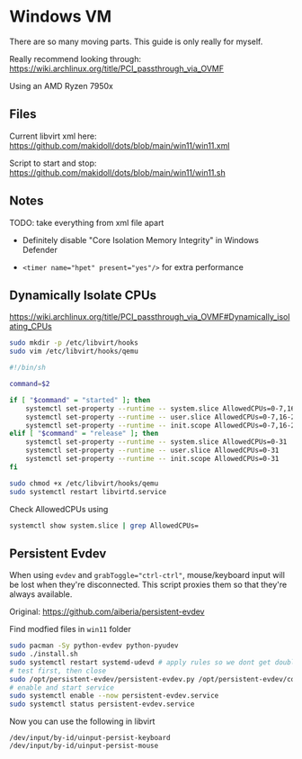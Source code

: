 # Windows VM

There are so many moving parts. This guide is only really for myself.

Really recommend looking through: https://wiki.archlinux.org/title/PCI_passthrough_via_OVMF

Using an AMD Ryzen 7950x

## Files

Current libvirt xml here: https://github.com/makidoll/dots/blob/main/win11/win11.xml

Script to start and stop: https://github.com/makidoll/dots/blob/main/win11/win11.sh

## Notes

TODO: take everything from xml file apart

-   Definitely disable "Core Isolation Memory Integrity" in Windows Defender

-   `<timer name="hpet" present="yes"/>` for extra performance

## Dynamically Isolate CPUs

https://wiki.archlinux.org/title/PCI_passthrough_via_OVMF#Dynamically_isolating_CPUs

```bash
sudo mkdir -p /etc/libvirt/hooks
sudo vim /etc/libvirt/hooks/qemu
```

```bash
#!/bin/sh

command=$2

if [ "$command" = "started" ]; then
    systemctl set-property --runtime -- system.slice AllowedCPUs=0-7,16-23
    systemctl set-property --runtime -- user.slice AllowedCPUs=0-7,16-23
    systemctl set-property --runtime -- init.scope AllowedCPUs=0-7,16-23
elif [ "$command" = "release" ]; then
    systemctl set-property --runtime -- system.slice AllowedCPUs=0-31
    systemctl set-property --runtime -- user.slice AllowedCPUs=0-31
    systemctl set-property --runtime -- init.scope AllowedCPUs=0-31
fi
```

```bash
sudo chmod +x /etc/libvirt/hooks/qemu
sudo systemctl restart libvirtd.service
```

Check AllowedCPUs using

```bash
systemctl show system.slice | grep AllowedCPUs=

```

## Persistent Evdev

When using `evdev` and `grabToggle="ctrl-ctrl"`, mouse/keyboard input will be lost when they're disconnected. This script proxies them so that they're always available.

Original: https://github.com/aiberia/persistent-evdev

Find modfied files in `win11` folder

```bash
sudo pacman -Sy python-evdev python-pyudev
sudo ./install.sh
sudo systemctl restart systemd-udevd # apply rules so we dont get double input
# test first, then close
sudo /opt/persistent-evdev/persistent-evdev.py /opt/persistent-evdev/config.json
# enable and start service
sudo systemctl enable --now persistent-evdev.service
sudo systemctl status persistent-evdev.service
```

Now you can use the following in libvirt

```
/dev/input/by-id/uinput-persist-keyboard
/dev/input/by-id/uinput-persist-mouse
```
